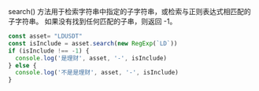 

search() 方法用于检索字符串中指定的子字符串，或检索与正则表达式相匹配的子字符串。
如果没有找到任何匹配的子串，则返回 -1。
```javaScript
const asset= "LDUSDT"
const isInclude = asset.search(new RegExp(`LD`))
if (isInclude !== -1) {
  console.log('是理财', asset, '-', isInclude)
} else {
  console.log('不是是理财', asset, '-', isInclude)
}
```